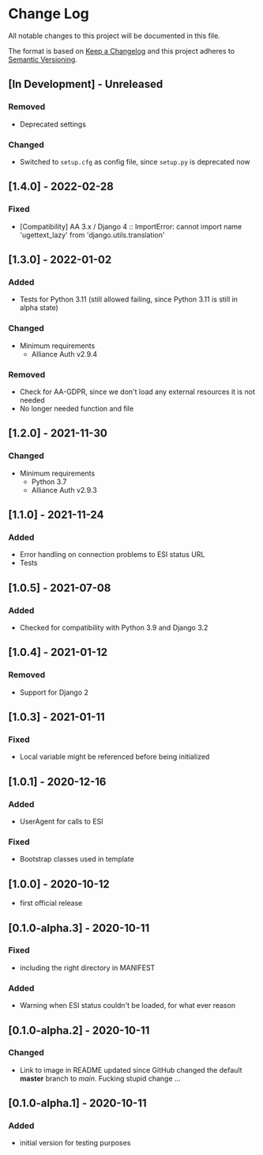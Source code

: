# Change Log

All notable changes to this project will be documented in this file.

The format is based on [Keep a Changelog](http://keepachangelog.com/)
and this project adheres to [Semantic Versioning](http://semver.org/).


## [In Development] - Unreleased

### Removed

- Deprecated settings

### Changed

- Switched to `setup.cfg` as config file, since `setup.py` is deprecated now


## [1.4.0] - 2022-02-28

### Fixed

- [Compatibility] AA 3.x / Django 4 :: ImportError: cannot import name
  'ugettext_lazy' from 'django.utils.translation'


## [1.3.0] - 2022-01-02

### Added

- Tests for Python 3.11 (still allowed failing, since Python 3.11 is still in alpha
  state)

### Changed

- Minimum requirements
  - Alliance Auth v2.9.4

### Removed

- Check for AA-GDPR, since we don't load any external resources it is not needed
- No longer needed function and file


## [1.2.0] - 2021-11-30

### Changed

- Minimum requirements
  - Python 3.7
  - Alliance Auth v2.9.3


## [1.1.0] - 2021-11-24

### Added

- Error handling on connection problems to ESI status URL
- Tests


## [1.0.5] - 2021-07-08

### Added

- Checked for compatibility with Python 3.9 and Django 3.2


## [1.0.4] - 2021-01-12

### Removed

- Support for Django 2


## [1.0.3] - 2021-01-11

### Fixed

- Local variable might be referenced before being initialized


## [1.0.1] - 2020-12-16

### Added

- UserAgent for calls to ESI

### Fixed

- Bootstrap classes used in template


## [1.0.0] - 2020-10-12

- first official release


## [0.1.0-alpha.3] - 2020-10-11

### Fixed

- including the right directory in MANIFEST

### Added

- Warning when ESI status couldn't be loaded, for what ever reason


## [0.1.0-alpha.2] - 2020-10-11

### Changed

- Link to image in README updated since GitHub changed the default **master** branch to _main_. Fucking stupid change ...


## [0.1.0-alpha.1] - 2020-10-11

### Added

- initial version for testing purposes
